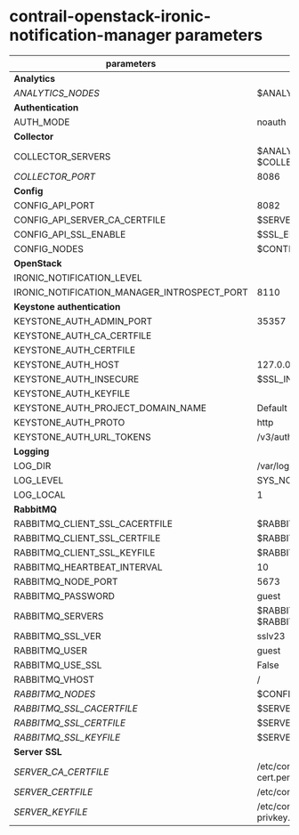 # contrail-openstack-ironic-notification-manager parameters

| parameters                                  | default                                      |
| ------------------------------------------- | -------------------------------------------- |
| **Analytics**                               |                                              |
| *ANALYTICS_NODES*                           | $ANALYTICS_NODES                             |
| **Authentication**                          |                                              |
| AUTH_MODE                                   | noauth                                       |
| **Collector**                               |                                              |
| COLLECTOR_SERVERS                           | $ANALYTICS_NODES with $COLLECTOR_PORT        |
| *COLLECTOR_PORT*                            | 8086                                         |
| **Config**                                  |                                              |
| CONFIG_API_PORT                             | 8082                                         |
| CONFIG_API_SERVER_CA_CERTFILE               | $SERVER_CA_CERTFILE                          |
| CONFIG_API_SSL_ENABLE                       | $SSL_ENABLE                                  |
| CONFIG_NODES                                | $CONTROLLER_NODES                            |
| **OpenStack**                               |                                              |
| IRONIC_NOTIFICATION_LEVEL                   |                                              |
| IRONIC_NOTIFICATION_MANAGER_INTROSPECT_PORT | 8110                                         |
| **Keystone authentication**                 |                                              |
| KEYSTONE_AUTH_ADMIN_PORT                    | 35357                                        |
| KEYSTONE_AUTH_CA_CERTFILE                   |                                              |
| KEYSTONE_AUTH_CERTFILE                      |                                              |
| KEYSTONE_AUTH_HOST                          | 127.0.0.1                                    |
| KEYSTONE_AUTH_INSECURE                      | $SSL_INSECURE                                |
| KEYSTONE_AUTH_KEYFILE                       |                                              |
| KEYSTONE_AUTH_PROJECT_DOMAIN_NAME           | Default                                      |
| KEYSTONE_AUTH_PROTO                         | http                                         |
| KEYSTONE_AUTH_URL_TOKENS                    | /v3/auth/tokens                              |
| **Logging**                                 |                                              |
| LOG_DIR                                     | /var/log/contrail                            |
| LOG_LEVEL                                   | SYS_NOTICE                                   |
| LOG_LOCAL                                   | 1                                            |
| **RabbitMQ**                                |                                              |
| RABBITMQ_CLIENT_SSL_CACERTFILE              | $RABBITMQ_SSL_CACERTFILE                     |
| RABBITMQ_CLIENT_SSL_CERTFILE                | $RABBITMQ_SSL_CERTFILE                       |
| RABBITMQ_CLIENT_SSL_KEYFILE                 | $RABBITMQ_SSL_KEYFILE                        |
| RABBITMQ_HEARTBEAT_INTERVAL                 | 10                                           |
| RABBITMQ_NODE_PORT                          | 5673                                         |
| RABBITMQ_PASSWORD                           | guest                                        |
| RABBITMQ_SERVERS                            | $RABBITMQ_NODES with $RABBITMQ_NODE_PORT     |
| RABBITMQ_SSL_VER                            | sslv23                                       |
| RABBITMQ_USER                               | guest                                        |
| RABBITMQ_USE_SSL                            | False                                        |
| RABBITMQ_VHOST                              | /                                            |
| *RABBITMQ_NODES*                            | $CONFIGDB_NODES                              |
| *RABBITMQ_SSL_CACERTFILE*                   | $SERVER_CA_CERTFILE                          |
| *RABBITMQ_SSL_CERTFILE*                     | $SERVER_CERTFILE                             |
| *RABBITMQ_SSL_KEYFILE*                      | $SERVER_KEYFILE                              |
| **Server SSL**                              |                                              |
| *SERVER_CA_CERTFILE*                        | /etc/contrail/ssl/certs/ca-cert.pem          |
| *SERVER_CERTFILE*                           | /etc/contrail/ssl/certs/server.pem           |
| *SERVER_KEYFILE*                            | /etc/contrail/ssl/private/server-privkey.pem |